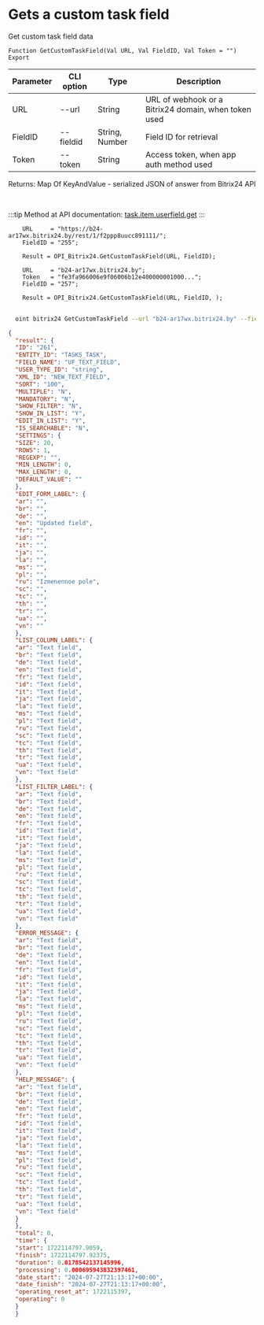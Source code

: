 ﻿---
sidebar_position: 4
---

# Gets a custom task field
 Get custom task field data



`Function GetCustomTaskField(Val URL, Val FieldID, Val Token = "") Export`

  | Parameter | CLI option | Type | Description |
  |-|-|-|-|
  | URL | --url | String | URL of webhook or a Bitrix24 domain, when token used |
  | FieldID | --fieldid | String, Number | Field ID for retrieval |
  | Token | --token | String | Access token, when app auth method used |

  
  Returns:  Map Of KeyAndValue - serialized JSON of answer from Bitrix24 API

<br/>

:::tip
Method at API documentation: [task.item.userfield.get](https://dev.1c-bitrix.ru/rest_help/tasks/task/userfield/get.php)
:::
<br/>


```bsl title="Code example"
    URL     = "https://b24-ar17wx.bitrix24.by/rest/1/f2ppp8uucc891111/";
    FieldID = "255";

    Result = OPI_Bitrix24.GetCustomTaskField(URL, FieldID);

    URL     = "b24-ar17wx.bitrix24.by";
    Token   = "fe3fa966006e9f06006b12e400000001000...";
    FieldID = "257";

    Result = OPI_Bitrix24.GetCustomTaskField(URL, FieldID, );
```



```sh title="CLI command example"
    
  oint bitrix24 GetCustomTaskField --url "b24-ar17wx.bitrix24.by" --fieldid "257" --token "fe3fa966006e9f06006b12e400000001000..."

```

```json title="Result"
{
  "result": {
  "ID": "261",
  "ENTITY_ID": "TASKS_TASK",
  "FIELD_NAME": "UF_TEXT_FIELD",
  "USER_TYPE_ID": "string",
  "XML_ID": "NEW_TEXT_FIELD",
  "SORT": "100",
  "MULTIPLE": "N",
  "MANDATORY": "N",
  "SHOW_FILTER": "N",
  "SHOW_IN_LIST": "Y",
  "EDIT_IN_LIST": "Y",
  "IS_SEARCHABLE": "N",
  "SETTINGS": {
  "SIZE": 20,
  "ROWS": 1,
  "REGEXP": "",
  "MIN_LENGTH": 0,
  "MAX_LENGTH": 0,
  "DEFAULT_VALUE": ""
  },
  "EDIT_FORM_LABEL": {
  "ar": "",
  "br": "",
  "de": "",
  "en": "Updated field",
  "fr": "",
  "id": "",
  "it": "",
  "ja": "",
  "la": "",
  "ms": "",
  "pl": "",
  "ru": "Izmenennoe pole",
  "sc": "",
  "tc": "",
  "th": "",
  "tr": "",
  "ua": "",
  "vn": ""
  },
  "LIST_COLUMN_LABEL": {
  "ar": "Text field",
  "br": "Text field",
  "de": "Text field",
  "en": "Text field",
  "fr": "Text field",
  "id": "Text field",
  "it": "Text field",
  "ja": "Text field",
  "la": "Text field",
  "ms": "Text field",
  "pl": "Text field",
  "ru": "Text field",
  "sc": "Text field",
  "tc": "Text field",
  "th": "Text field",
  "tr": "Text field",
  "ua": "Text field",
  "vn": "Text field"
  },
  "LIST_FILTER_LABEL": {
  "ar": "Text field",
  "br": "Text field",
  "de": "Text field",
  "en": "Text field",
  "fr": "Text field",
  "id": "Text field",
  "it": "Text field",
  "ja": "Text field",
  "la": "Text field",
  "ms": "Text field",
  "pl": "Text field",
  "ru": "Text field",
  "sc": "Text field",
  "tc": "Text field",
  "th": "Text field",
  "tr": "Text field",
  "ua": "Text field",
  "vn": "Text field"
  },
  "ERROR_MESSAGE": {
  "ar": "Text field",
  "br": "Text field",
  "de": "Text field",
  "en": "Text field",
  "fr": "Text field",
  "id": "Text field",
  "it": "Text field",
  "ja": "Text field",
  "la": "Text field",
  "ms": "Text field",
  "pl": "Text field",
  "ru": "Text field",
  "sc": "Text field",
  "tc": "Text field",
  "th": "Text field",
  "tr": "Text field",
  "ua": "Text field",
  "vn": "Text field"
  },
  "HELP_MESSAGE": {
  "ar": "Text field",
  "br": "Text field",
  "de": "Text field",
  "en": "Text field",
  "fr": "Text field",
  "id": "Text field",
  "it": "Text field",
  "ja": "Text field",
  "la": "Text field",
  "ms": "Text field",
  "pl": "Text field",
  "ru": "Text field",
  "sc": "Text field",
  "tc": "Text field",
  "th": "Text field",
  "tr": "Text field",
  "ua": "Text field",
  "vn": "Text field"
  }
  },
  "total": 0,
  "time": {
  "start": 1722114797.9059,
  "finish": 1722114797.92375,
  "duration": 0.0178542137145996,
  "processing": 0.000695943832397461,
  "date_start": "2024-07-27T21:13:17+00:00",
  "date_finish": "2024-07-27T21:13:17+00:00",
  "operating_reset_at": 1722115397,
  "operating": 0
  }
  }
```
